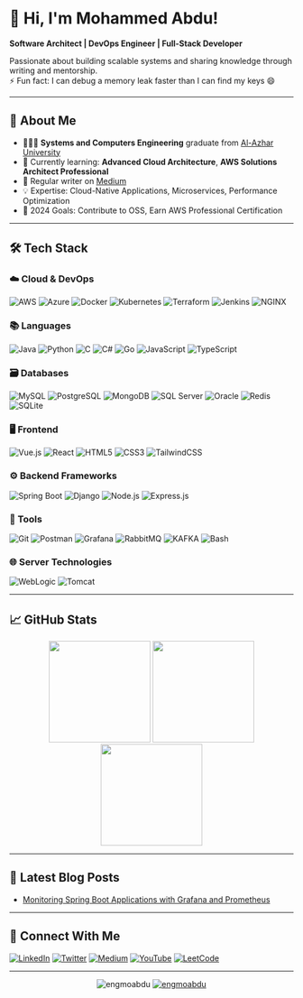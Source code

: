 # 👋 Hi, I'm Mohammed Abdu!
**Software Architect | DevOps Engineer | Full-Stack Developer**

Passionate about building scalable systems and sharing knowledge through writing and mentorship.  
⚡ Fun fact: I can debug a memory leak faster than I can find my keys 😄  

---

## 🚀 About Me

- 👩🏻‍💻 **Systems and Computers Engineering** graduate from [Al-Azhar University](https://eng-azhar.net/)
- 🌱 Currently learning: **Advanced Cloud Architecture**, **AWS Solutions Architect Professional**
- 📝 Regular writer on [Medium](https://medium.com/@eng.mo.abdu)
- 💡 Expertise: Cloud-Native Applications, Microservices, Performance Optimization
- 🎯 2024 Goals: Contribute to OSS, Earn AWS Professional Certification

---

## 🛠️ Tech Stack

### ☁️ Cloud & DevOps
![AWS](https://img.shields.io/badge/AWS-%23FF9900.svg?style=for-the-badge&logo=amazon-aws&logoColor=white)
![Azure](https://img.shields.io/badge/Azure-%230072C6.svg?style=for-the-badge&logo=microsoft-azure&logoColor=white)
![Docker](https://img.shields.io/badge/Docker-%232496ED.svg?style=for-the-badge&logo=docker&logoColor=white)
![Kubernetes](https://img.shields.io/badge/Kubernetes-%23326CE5.svg?style=for-the-badge&logo=kubernetes&logoColor=white)
![Terraform](https://img.shields.io/badge/Terraform-%235835CC.svg?style=for-the-badge&logo=terraform&logoColor=white)
![Jenkins](https://img.shields.io/badge/Jenkins-%23D24939.svg?style=for-the-badge&logo=jenkins&logoColor=white)
![NGINX](https://img.shields.io/badge/NGINX-%23009639.svg?style=for-the-badge&logo=nginx&logoColor=white)

### 📚 Languages
![Java](https://img.shields.io/badge/Java-%23ED8B00.svg?style=for-the-badge&logo=openjdk&logoColor=white)
![Python](https://img.shields.io/badge/Python-%233776AB.svg?style=for-the-badge&logo=python&logoColor=white)
![C](https://img.shields.io/badge/C-%23A8B9CC.svg?style=for-the-badge&logo=c&logoColor=black)
![C#](https://img.shields.io/badge/C%23-%23239120.svg?style=for-the-badge&logo=c-sharp&logoColor=white)
![Go](https://img.shields.io/badge/Go-%2300ADD8.svg?style=for-the-badge&logo=go&logoColor=white)
![JavaScript](https://img.shields.io/badge/JavaScript-%23F7DF1E.svg?style=for-the-badge&logo=javascript&logoColor=black)
![TypeScript](https://img.shields.io/badge/TypeScript-%233178C6.svg?style=for-the-badge&logo=typescript&logoColor=white)

### 🗃️ Databases
![MySQL](https://img.shields.io/badge/MySQL-%234479A1.svg?style=for-the-badge&logo=mysql&logoColor=white)
![PostgreSQL](https://img.shields.io/badge/PostgreSQL-%23316192.svg?style=for-the-badge&logo=postgresql&logoColor=white)
![MongoDB](https://img.shields.io/badge/MongoDB-%2347A248.svg?style=for-the-badge&logo=mongodb&logoColor=white)
![SQL Server](https://img.shields.io/badge/SQL%20Server-%23CC2927.svg?style=for-the-badge&logo=microsoft-sql-server&logoColor=white)
![Oracle](https://img.shields.io/badge/Oracle-%23F80000.svg?style=for-the-badge&logo=oracle&logoColor=white)
![Redis](https://img.shields.io/badge/Redis-%23DC382D.svg?style=for-the-badge&logo=redis&logoColor=white)
![SQLite](https://img.shields.io/badge/SQLite-%23003B57.svg?style=for-the-badge&logo=sqlite&logoColor=white)

### 🖥️ Frontend
![Vue.js](https://img.shields.io/badge/Vue.js-%234FC08D.svg?style=for-the-badge&logo=vuedotjs&logoColor=white)
![React](https://img.shields.io/badge/React-%2361DAFB.svg?style=for-the-badge&logo=react&logoColor=black)
![HTML5](https://img.shields.io/badge/HTML5-%23E34F26.svg?style=for-the-badge&logo=html5&logoColor=white)
![CSS3](https://img.shields.io/badge/CSS3-%231572B6.svg?style=for-the-badge&logo=css3&logoColor=white)
![TailwindCSS](https://img.shields.io/badge/TailwindCSS-%2338B2AC.svg?style=for-the-badge&logo=tailwind-css&logoColor=white)

### ⚙️ Backend Frameworks
![Spring Boot](https://img.shields.io/badge/Spring%20Boot-%236DB33F.svg?style=for-the-badge&logo=spring-boot&logoColor=white)
![Django](https://img.shields.io/badge/Django-%23092E20.svg?style=for-the-badge&logo=django&logoColor=white)
![Node.js](https://img.shields.io/badge/Node.js-%23339933.svg?style=for-the-badge&logo=node.js&logoColor=white)
![Express.js](https://img.shields.io/badge/Express.js-%23000.svg?style=for-the-badge&logo=express&logoColor=white)

### 🔧 Tools
![Git](https://img.shields.io/badge/Git-%23F05032.svg?style=for-the-badge&logo=git&logoColor=white)
![Postman](https://img.shields.io/badge/Postman-%23FF6C37.svg?style=for-the-badge&logo=postman&logoColor=white)
![Grafana](https://img.shields.io/badge/Grafana-%23F46800.svg?style=for-the-badge&logo=grafana&logoColor=white)
![RabbitMQ](https://img.shields.io/badge/RabbitMQ-%23FF6600.svg?style=for-the-badge&logo=rabbitmq&logoColor=white)
![KAFKA](https://img.shields.io/badge/Apache_Kafka-231F20?style=for-the-badge&logo=apache-kafka&logoColor=white)
![Bash](https://img.shields.io/badge/Bash-%234EAA25.svg?style=for-the-badge&logo=gnu-bash&logoColor=white)

### 🌐 Server Technologies
![WebLogic](https://img.shields.io/static/v1?label=Product&message=Oracle%20WebLogic%20Server&color=blue)
![Tomcat](https://img.shields.io/badge/Apache%20Tomcat-F8DC75?style=for-the-badge&logo=apachetomcat&logoColor=black)

---

## 📈 GitHub Stats

<div align="center">
  <img height="180em" src="https://github-readme-stats.vercel.app/api?username=xsol05&show_icons=true&theme=radical&include_all_commits=true&count_private=true"/>
  <img height="180em" src="https://github-readme-stats.vercel.app/api/top-langs/?username=xsol05&layout=compact&langs_count=8&theme=radical"/>
  <img height="180em" src="https://github-readme-streak-stats.herokuapp.com/?user=xsol05&theme=radical"/>
</div>

---

## 📝 Latest Blog Posts
<!-- BLOG-POST-LIST:START -->
- [Monitoring Spring Boot Applications with Grafana and Prometheus](https://medium.com/@engmoabdu/monitoring-spring-boot-applications-with-grafana-and-prometheus-f0dc0ae6aa61)
<!-- BLOG-POST-LIST:END -->

---

## 🤝 Connect With Me

[![LinkedIn](https://img.shields.io/badge/LinkedIn-%230077B5.svg?style=for-the-badge&logo=linkedin&logoColor=white)](https://www.linkedin.com/in/engmoabdu)
[![Twitter](https://img.shields.io/badge/Twitter-%231DA1F2.svg?style=for-the-badge&logo=twitter&logoColor=white)](https://x.com/engmoabdu)
[![Medium](https://img.shields.io/badge/Medium-%23000000.svg?style=for-the-badge&logo=medium&logoColor=white)](https://medium.com/@engmoabdu)
[![YouTube](https://img.shields.io/badge/YouTube-%23FF0000.svg?style=for-the-badge&logo=youtube&logoColor=white)](https://www.youtube.com/@engmoabdu)
[![LeetCode](https://img.shields.io/badge/LeetCode-%23FFA116.svg?style=for-the-badge&logo=leetcode&logoColor=white)](https://leetcode.com/engmoabdu)

---

<p align="center"> 
  <img src="https://komarev.com/ghpvc/?username=engmoabdu&label=Profile%20views&color=0e75b6&style=flat" alt="engmoabdu" /> 
  <a href="https://github.com/ryo-ma/github-profile-trophy"><img src="https://github-profile-trophy.vercel.app/?username=engmoabdu&margin-w=15&no-bg=true&no-frame=true" alt="engmoabdu" /></a>
</p>
